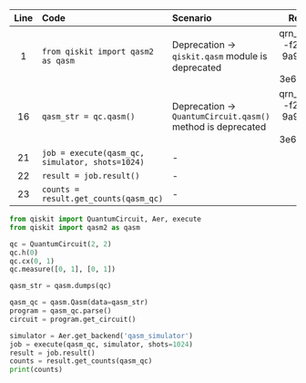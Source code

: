 | Line | Code                                                        | Scenario                                                    | Reference                                     | Artifact                             | Refactoring                                          |
| :--: | :-------------------------------------------------------- | :-------                                                  | :-----------------------------------------: | :------------------------------------ | :--------------------------------------------------- |
| 1    | `from qiskit import qasm2 as qasm`                       | Deprecation -> `qiskit.qasm` module is deprecated         | qrn_tax_ddbb--f24d40d4-9a98-4431-85f5-3e6f98fee373 | qiskit.qasm                        | `from qiskit import qasm2`                           |
| 16   | `qasm_str = qc.qasm()`                                    | Deprecation -> `QuantumCircuit.qasm()` method is deprecated| qrn_tax_ddbb--f24d40d4-9a98-4431-85f5-3e6f98fee373 | QuantumCircuit.qasm                  | `qasm_str = qasm.dumps(qc)`                          |
| 21   | `job = execute(qasm_qc, simulator, shots=1024)`          | -                                                          | IK                                         | execute                              | -                                                    |
| 22   | `result = job.result()`                                   | -                                                          | IK                                         | result                               | -                                                    |
| 23   | `counts = result.get_counts(qasm_qc)`                    | -                                                          | IK                                         | get_counts                           | -                                                    |

```python
from qiskit import QuantumCircuit, Aer, execute
from qiskit import qasm2 as qasm

qc = QuantumCircuit(2, 2)
qc.h(0)
qc.cx(0, 1)
qc.measure([0, 1], [0, 1])

qasm_str = qasm.dumps(qc)

qasm_qc = qasm.Qasm(data=qasm_str)
program = qasm_qc.parse()
circuit = program.get_circuit()

simulator = Aer.get_backend('qasm_simulator')
job = execute(qasm_qc, simulator, shots=1024)
result = job.result()
counts = result.get_counts(qasm_qc)
print(counts)
```